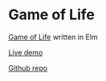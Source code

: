 # Game of Life

[Game of Life](https://en.wikipedia.org/wiki/Conway%27s_Game_of_Life) written in Elm


[Live demo](https://git.generalassemb.ly/pages/ari/game-of-life)

[Github repo](https://git.generalassemb.ly/ari/game-of-life/)
